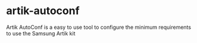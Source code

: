 # artik-autoconf
Artik AutoConf is a easy to use tool to configure the minimum requirements to use the Samsung Artik kit
